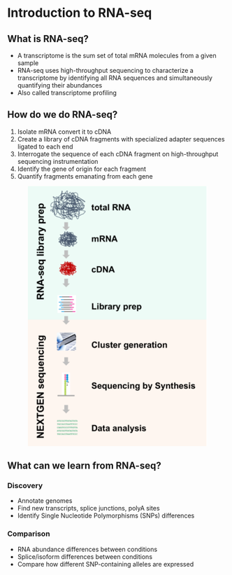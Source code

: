 # Introduction to RNA-seq 

## What is RNA-seq? 

- A transcriptome is the sum set of total mRNA molecules from a given sample
- RNA-seq uses high-throughput sequencing to characterize a transcriptome by identifying all RNA sequences and simultaneously quantifying their abundances
- Also called transcriptome profiling

## How do we do RNA-seq? 

1. Isolate mRNA convert it to cDNA
2. Create a library of cDNA fragments with specialized adapter sequences ligated to each end
3. Interrogate the sequence of each cDNA fragment on high-throughput sequencing instrumentation
4. Identify the gene of origin for each fragment
5. Quantify fragments emanating from each gene

<p align="center">
<img width="410" alt="RNAseq workflow" src="https://github.com/jesshill/CSU-2025FA-DSCI-512-001_RNA-Sequencing_Data_Analysis/blob/main/Images/191114_rnaseqintro_depict.png">
</p>

## What can we learn from RNA-seq?

### Discovery 

- Annotate genomes
- Find new transcripts, splice junctions, polyA sites
- Identify Single Nucleotide Polymorphisms (SNPs) differences

### Comparison

- RNA abundance differences between conditions
- Splice/isoform differences between conditions
- Compare how different SNP-containing alleles are expressed
